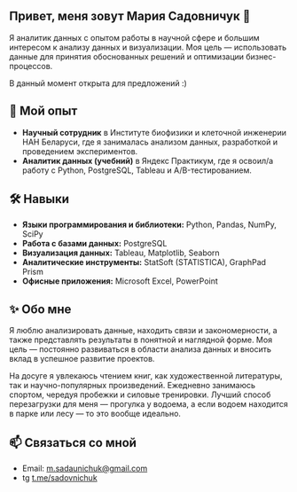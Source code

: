 ## Привет, меня зовут Мария Садовничук 👋

Я аналитик данных с опытом работы в научной сфере и большим интересом к анализу данных и визуализации. Моя цель — использовать данные для принятия обоснованных решений и оптимизации бизнес-процессов.

В данный момент открыта для предложений :)

## 🔬 Мой опыт
- **Научный сотрудник** в Институте биофизики и клеточной инженерии НАН Беларуси, где я занималась анализом данных, разработкой и проведением экспериментов.
- **Аналитик данных (учебний)** в Яндекс Практикум, где я освоил/а работу с Python, PostgreSQL, Tableau и A/B-тестированием.

## 🛠️ Навыки
- **Языки программирования и библиотеки:** Python, Pandas, NumPy, SciPy
- **Работа с базами данных:** PostgreSQL
- **Визуализация данных:** Tableau, Matplotlib, Seaborn
- **Аналитические инструменты:** StatSoft (STATISTICA), GraphPad Prism
- **Офисные приложения:** Microsoft Excel, PowerPoint

## ✨ Обо мне
Я люблю анализировать данные, находить связи и закономерности, а также представлять результаты в понятной и наглядной форме. Моя цель — постоянно развиваться в области анализа данных и вносить вклад в успешное развитие проектов.

На досуге я увлекаюсь чтением книг, как художественной литературы, так и научно-популярных произведений. Ежедневно занимаюсь спортом, чередуя пробежки и силовые тренировки. Лучший способ перезагрузки для меня — прогулка у водоема, а если водоем находится в парке или лесу — то это вообще идеально.


## 📫 Связаться со мной
- Email: [m.sadaunichuk@gmail.com](mailto:m.sadaunichuk@gmail.com)
- tg [t.me/sadovnichuk](t.me/sadovnichuk)
